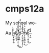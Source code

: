# cmps12a
My school wo-

Aa ḩ̴̻̩̟̩̲̱̜͚̂̎̉̀ȅ̶̡̹̬͚͉͓̾̾ļ̸̧̛̫̱̠̻̜͔̙̜̩̺͌̐̆̊͋̋͘̚͘͘͜͜p̵̲̤͓̖̺̊̈̑̀́̑͛̇̔͗͒̉ ̵͕̭̝̺̠̬͇̮͙̩̮̦̹͂͐͂̏̌̾̏͛́m̸͔͎̣͈̯͍̲̠̲̩͕̅̌̓̋̈́́̓͜ė̶͈͉̠͎̮̤̝̥̅͘͜͝ ̶̬̹͚̽̒̀ 
